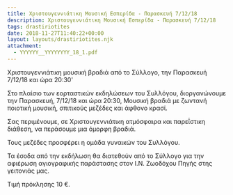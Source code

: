 ```yaml
---
title: Χριστουγεννιάτικη Μουσική Εσπερίδα - Παρασκευή 7/12/18
description: Χριστουγεννιάτικη Μουσική Εσπερίδα - Παρασκευή 7/12/18
tags: drastiriotites
date: 2018-11-27T11:40:22+00:00
layout: layouts/drastiriotites.njk
attachment:
  - YYYYYY__YYYYYYYY_18_1.pdf
---
```


Χριστουγεννιάτικη μουσική βραδιά από το Σύλλογο, την Παρασκευή 7/12/18 και ώρα 20:30'

<!-- excerpt -->

Στο πλαίσιο των εορταστικών εκδηλώσεων του Συλλόγου, διοργανώνουμε την Παρασκευή, 7/12/18 και ώρα 20:30, Μουσική βραδιά με ζωντανή ποιοτική μουσική, σπιτικούς μεζέδες και άφθονο κρασί.

Σας περιμένουμε, σε Χριστουγεννιάτικη ατμόσφαιρα και παρεΐστικη διάθεση, να περάσουμε μια όμορφη βραδιά.

Τους μεζέδες προσφέρει η ομάδα γυναικών του Συλλόγου.

Τα έσοδα από την εκδήλωση θα διατεθούν από το Σύλλογο για την αφιέρωση αγιογραφικής παράστασης στον Ι.Ν. Ζωοδόχου Πηγής στης γειτονιάς μας.

Τιμή πρόκλησης 10 €.
